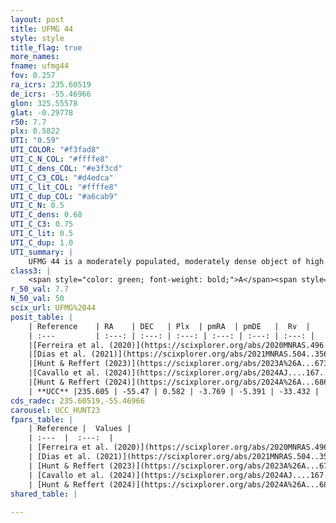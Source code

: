 ```yaml
---
layout: post
title: UFMG 44
style: style
title_flag: true
more_names: 
fname: ufmg44
fov: 0.257
ra_icrs: 235.60519
de_icrs: -55.46966
glon: 325.55578
glat: -0.29778
r50: 7.7
plx: 0.5822
UTI: "0.59"
UTI_COLOR: "#f3fad8"
UTI_C_N_COL: "#ffffe8"
UTI_C_dens_COL: "#e3f3cd"
UTI_C_C3_COL: "#d4edca"
UTI_C_lit_COL: "#ffffe8"
UTI_C_dup_COL: "#a6cab9"
UTI_C_N: 0.5
UTI_C_dens: 0.68
UTI_C_C3: 0.75
UTI_C_lit: 0.5
UTI_C_dup: 1.0
UTI_summary: |
    UFMG 44 is a moderately populated, moderately dense object of high C3 quality. It is moderately studied in the literature.
class3: |
    <span style="color: green; font-weight: bold;">A</span><span style="color: #FFC300; font-weight: bold;">B</span>
r_50_val: 7.7
N_50_val: 50
scix_url: UFMG%2044
posit_table: |
    | Reference    | RA    | DEC   | Plx  | pmRA  | pmDE   |  Rv  |
    | :---         | :---: | :---: | :---: | :---: | :---: | :---: |
    |[Ferreira et al. (2020)](https://scixplorer.org/abs/2020MNRAS.496.2021F) | 235.7 | -55.44 | 0.561 | -3.718 | -5.372 | -- |
    |[Dias et al. (2021)](https://scixplorer.org/abs/2021MNRAS.504..356D) | 235.662 | -55.462 | 0.563 | -3.72 | -5.356 | -- |
    |[Hunt & Reffert (2023)](https://scixplorer.org/abs/2023A%26A...673A.114H) | 235.554 | -55.483 | 0.575 | -3.767 | -5.389 | -0.104 |
    |[Cavallo et al. (2024)](https://scixplorer.org/abs/2024AJ....167...12C) | 235.631 | -55.463 | 0.579 | -- | -- | -- |
    |[Hunt & Reffert (2024)](https://scixplorer.org/abs/2024A%26A...686A..42H) | 235.554 | -55.483 | 0.575 | -3.767 | -5.389 | -0.104 |
    | **UCC** |235.605 | -55.47 | 0.582 | -3.769 | -5.391 | -33.432 | 
cds_radec: 235.60519,-55.46966
carousel: UCC_HUNT23
fpars_table: |
    | Reference |  Values |
    | :---  |  :---:  |
    | [Ferreira et al. (2020)](https://scixplorer.org/abs/2020MNRAS.496.2021F) | `E(B-V)=0.22, m-M=9.85, logt=8.95` |
    | [Dias et al. (2021)](https://scixplorer.org/abs/2021MNRAS.504..356D) | `Av=3.17, Dist=1556, logage=8.428, [Fe/H]=0.275` |
    | [Hunt & Reffert (2023)](https://scixplorer.org/abs/2023A%26A...673A.114H) | `AV50=3.874, diffAV50=2.346, MOD50=11.081, logAge50=7.94` |
    | [Cavallo et al. (2024)](https://scixplorer.org/abs/2024AJ....167...12C) | `AV50=3.7, dMod50=10.67, logAge50=8.22, [Fe/H]50=0.2` |
    | [Hunt & Reffert (2024)](https://scixplorer.org/abs/2024A%26A...686A..42H) | `MassJ=533.655` |
shared_table: |
    
---
```

